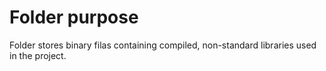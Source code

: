 # Folder purpose
Folder stores binary filas containing compiled, non-standard
libraries used in the project.
